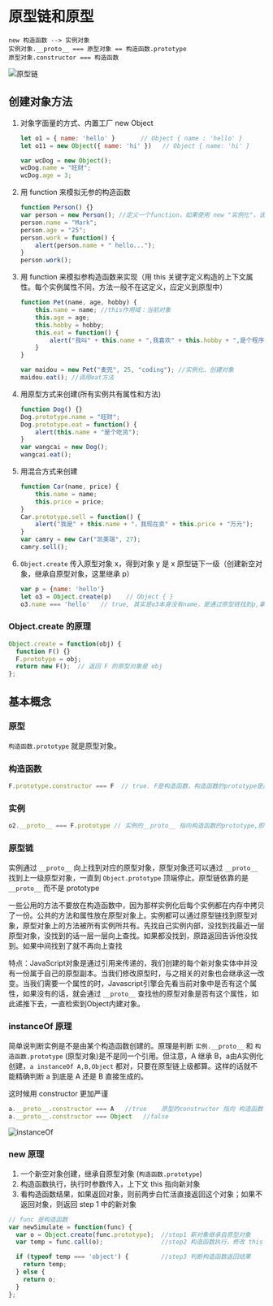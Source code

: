 # 原型链和原型

```
new 构造函数 --> 实例对象
实例对象.__proto__ === 原型对象 == 构造函数.prototype
原型对象.constructor === 构造函数
```

![原型链](http://om1o84p1p.bkt.clouddn.com/1503746533.png?imageMogr2/thumbnail/!70p)

## 创建对象方法

1. 对象字面量的方式、内置工厂 new Object

    ```javascript
    let o1 = { name: 'hello' }       // Object { name : 'hello' }
    let o11 = new Object({ name: 'hi' })   // Object { name: 'hi' }

    var wcDog = new Object();
    wcDog.name = "旺财";
    wcDog.age = 3;
    ```

1. 用 function 来模拟无参的构造函数

    ```javascript
    function Person() {}
    var person = new Person(); //定义一个function，如果使用 new "实例化"，该 function 可以看作是一个 Class
    person.name = "Mark";
    person.age = "25";
    person.work = function() {
        alert(person.name + " hello...");
    }
    person.work();
    ```

1. 用 function 来模拟参构造函数来实现（用 this 关键字定义构造的上下文属性。每个实例属性不同，方法一般不在这定义，应定义到原型中）

    ```javascript
    function Pet(name, age, hobby) {
        this.name = name; //this作用域：当前对象
        this.age = age;
        this.hobby = hobby;
        this.eat = function() {
            alert("我叫" + this.name + ",我喜欢" + this.hobby + ",是个程序员");
        }
    }

    var maidou = new Pet("麦兜", 25, "coding"); //实例化、创建对象
    maidou.eat(); //调用eat方法
    ```

1. 用原型方式来创建(所有实例共有属性和方法)

    ```javascript
    function Dog() {}
    Dog.prototype.name = "旺财";
    Dog.prototype.eat = function() {
        alert(this.name + "是个吃货");
    }
    var wangcai = new Dog();
    wangcai.eat();
    ```

1. 用混合方式来创建

    ```javascript
    function Car(name, price) {
        this.name = name;
        this.price = price;
    }
    Car.prototype.sell = function() {
        alert("我是" + this.name + "，我现在卖" + this.price + "万元");
    }
    var camry = new Car("凯美瑞", 27);
    camry.sell();
    ```

1. `Object.create` 传入原型对象 x，得到对象 y 是 x 原型链下一级（创建新空对象，继承自原型对象，这里继承 p）

    ```javascript
    var p = {name: 'hello'}
    let o3 = Object.create(p)    // Object { }
    o3.name === 'hello'   // true, 其实是o3本身没有name，是通过原型链找到p,拿到了name。即o3.__proto__ === p
    ```

### Object.create 的原理

```javascript
Object.create = function(obj) {
  function F() {}
  F.prototype = obj;
  return new F();  // 返回 F 的原型对象是 obj
};
```

## 基本概念

### 原型

`构造函数.prototype` 就是原型对象。

### 构造函数

```javascript
F.prototype.constructor === F  // true. F是构造函数，构造函数的prototype是原型对象，这里为Object{constructor: function, __proto__: Object}，原型对象中constructor指向了构造函数
```

### 实例

```javascript
o2.__proto__ === F.prototype // 实例的__proto__ 指向构造函数的prototype,即原型对象。
```

### 原型链

实例通过 `__proto__` 向上找到对应的原型对象，原型对象还可以通过 `__proto__` 找到上一级原型对象，一直到 `Object.prototype` 顶端停止。原型链依靠的是 `__proto__` 而不是 prototype

一些公用的方法不要放在构造函数中，因为那样实例化后每个实例都在内存中拷贝了一份。公共的方法和属性放在原型对象上。实例都可以通过原型链找到原型对象，原型对象上的方法被所有实例所共有。先找自己实例内部，没找到找最近一层原型对象，没找到的话一层一层向上查找。如果都没找到，原路返回告诉他没找到。如果中间找到了就不再向上查找

特点：JavaScript对象是通过引用来传递的，我们创建的每个新对象实体中并没有一份属于自己的原型副本。当我们修改原型时，与之相关的对象也会继承这一改变。当我们需要一个属性的时，Javascript引擎会先看当前对象中是否有这个属性，如果没有的话，就会通过 `__proto__` 查找他的原型对象是否有这个属性，如此递推下去，一直检索到Object内建对象。

### instanceOf 原理

简单说判断实例是不是由某个构造函数创建的。原理是判断 `实例.__proto__` 和 `构造函数.prototype` (原型对象)是不是同一个引用。但注意，A 继承 B，a由A实例化创建，`a instanceOf A,B,Object` 都对，只要在原型链上级都算。这样的话就不能精确判断 a 到底是 A 还是 B 直接生成的。

这时候用 constructor 更加严谨

```javascript
a.__proto__.constructor === A   //true    原型的constructor 指向 构造函数 A
a.__proto__.constructor === Object   //false
```

![instanceOf](http://om1o84p1p.bkt.clouddn.com/1503746406.png?imageMogr2/thumbnail/!70p)

### new 原理

1. 一个新空对象创建，继承自原型对象 (`构造函数.prototype`)
1. 构造函数执行，执行时参数传入，上下文 this 指向新对象
1. 看构造函数结果，如果返回对象，则前两步白忙活直接返回这个对象；如果不返回对象，则返回 step 1 中的新对象

```javascript
// func 是构造函数
var newSimulate = function(func) {
  var o = Object.create(func.prototype);  //step1 新对象继承自原型对象
  var temp = func.call(o);                //step2 构造函数执行，修改 this 指向

  if (typeof temp === 'object') {         //step3 判断构造函数返回结果
    return temp;
  } else {
    return o;
  }
};
```